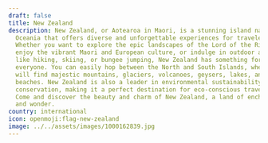 ```yaml
---
draft: false
title: New Zealand
description: New Zealand, or Aotearoa in Maori, is a stunning island nation in
  Oceania that offers diverse and unforgettable experiences for travelers.
  Whether you want to explore the epic landscapes of the Lord of the Rings,
  enjoy the vibrant Maori and European culture, or indulge in outdoor adventures
  like hiking, skiing, or bungee jumping, New Zealand has something for
  everyone. You can easily hop between the North and South Islands, where you
  will find majestic mountains, glaciers, volcanoes, geysers, lakes, and
  beaches. New Zealand is also a leader in environmental sustainability and
  conservation, making it a perfect destination for eco-conscious travelers.
  Come and discover the beauty and charm of New Zealand, a land of enchantment
  and wonder.
country: international
icon: openmoji:flag-new-zealand
image: ../../assets/images/1000162839.jpg
---
```


